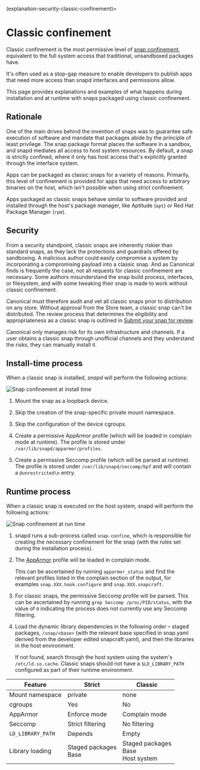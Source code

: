 (explanation-security-classic-confinement)=
# Classic confinement

Classic confinement is the most permissive level of [snap confinement](/explanation/security/snap-confinement), equivalent to the full system access that traditional, unsandboxed packages have.

It's often used as a stop-gap measure to enable developers to publish apps that need more access than snapd interfaces and permissions allow.

This page provides explanations and examples of what happens during installation and at runtime with snaps packaged using classic confinement.


## Rationale

One of the main drives behind the invention of snaps was to guarantee safe execution of software and mandate that packages abide by the principle of least privilege. The snap package format places the software in a sandbox, and snapd mediates all access to host system resources. By default, a snap is strictly confined, where it only has host access that's explicitly granted through the interface system.

Apps can be packaged as classic snaps for a variety of reasons. Primarily, this level of confinement is provided for apps that need access to arbitrary binaries on the host, which isn't possible when using strict confinement.

Apps packaged as classic snaps behave similar to software provided and installed through the host's package manager, like Aptitude (`apt`) or Red Hat Package Manager (`rpm`).


## Security

From a security standpoint, classic snaps are inherently riskier than standard snaps, as they lack the protections and guardrails offered by sandboxing. A malicious author could easily compromise a system by incorporating a compromising payload into a classic snap. And as Canonical finds is frequently the case, not all requests for classic confinement are necessary. Some authors misunderstand the snap build process, interfaces, or filesystem, and with some tweaking their snap is made to work without classic confinement.

Canonical must therefore audit and vet all classic snaps prior to distribution on any store. Without approval from the Store team, a classic snap can't be distributed. The review process that determines the eligibility and appropriateness as a clasisc snap is outlined in [Submit your snap for review](/).

Canonical only manages risk for its own infrastructure and channels. If a user obtains a classic snap through unofficial channels and they understand the risks, they can manually install it.


## Install-time process

When a classic snap is installed, _snapd_ will perform the following actions:

![Snap confinement at install time](https://assets.ubuntu.com/v1/35306066-confinement_02.png)

1. Mount the snap as a loopback device.

2. Skip the creation of the snap-specific private mount namespace.

3. Skip the configuration of the device cgroups.

4. Create a permissive AppArmor profile (which will be loaded in complain mode at runtime). The profile is stored under `/var/lib/snapd/apparmor/profiles`.

5. Create a permissive Seccomp profile (which will be parsed at runtime). The profile is stored under `/var/lib/snapd/seccomp/bpf` and will contain a `@unrestricted\n` entry.

## Runtime process

When a classic snap is executed on the host system, snapd will perform the following actions:

![Snap confinement at run time](https://assets.ubuntu.com/v1/d4018ec4-confinement_01.png)

1. snapd runs a sub-process called `snap-confine`, which is responsible for creating the necessary confinement for the snap (with the rules set during the installation process).

2. The [AppArmor](https://ubuntu.com/server/docs/security-apparmor) profile will be loaded in complain mode.

    This can be ascertained by running `apparmor_status` and find the relevant profiles listed in the complain section of the output, for examples `snap.XXX.hook.configure` and `snap.XXX.snapcraft`.

3. For classic snaps, the permissive Seccomp profile will be parsed. This can be ascertained by running `grep Seccomp /proc/PID/status`, with the value of `0` indicating the process does not currently use any Seccomp filtering.

4. Load the dynamic library dependencies in the following order – staged packages, `/snap/<base>` (with the relevant base specified in snap.yaml derived from the developer edited snapcraft.yaml), and then the libraries in the host environment.

    If not found, search through the host system using the system's `/etc/ld.so.cache`. Classic snaps should not have a `$LD_LIBRARY_PATH` configured as part of their runtime environment.

Feature | Strict | Classic
-|-|-
Mount namespace | private | none
cgroups | Yes | No
AppArmor | Enforce mode | Complain mode
Seccomp | Strict filtering | No filtering
`LD_LIBRARY_PATH` | Depends | Empty
Library loading | Staged packages</br>Base | Staged packages</br>Base</br>Host system

